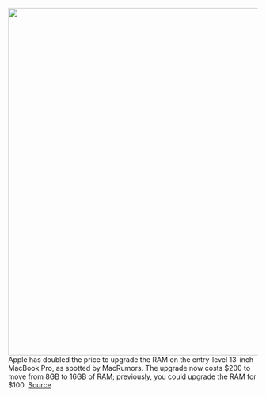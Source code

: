 <img src='https://cdn.vox-cdn.com/thumbor/QHSTOq9N0hYkmjRWITTiJhfGt74=/0x0:2040x1360/1200x800/filters:focal(857x517:1183x843)/cdn.vox-cdn.com/uploads/chorus_image/image/66881927/dbohn_200506_4012_0031.0.jpg' width='700px' /><br/>
Apple has doubled the price to upgrade the RAM on the entry-level 13-inch MacBook Pro, as spotted by MacRumors. The upgrade now costs $200 to move from 8GB to 16GB of RAM; previously, you could upgrade the RAM for $100.
<a href='https://www.theverge.com/2020/6/1/21277236/macbook-pro-entry-level-price-apple-ram-upgrade'> Source <a/>
